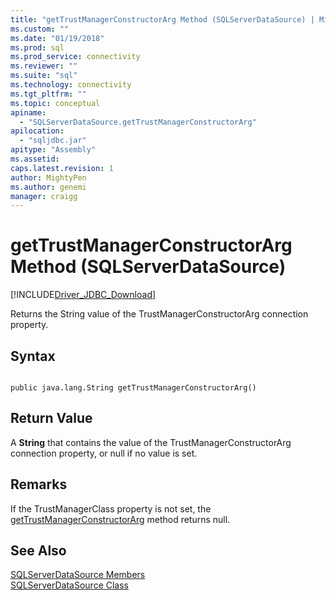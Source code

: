 ```yaml
---
title: "getTrustManagerConstructorArg Method (SQLServerDataSource) | Microsoft Docs"
ms.custom: ""
ms.date: "01/19/2018"
ms.prod: sql
ms.prod_service: connectivity
ms.reviewer: ""
ms.suite: "sql"
ms.technology: connectivity
ms.tgt_pltfrm: ""
ms.topic: conceptual
apiname: 
  - "SQLServerDataSource.getTrustManagerConstructorArg"
apilocation: 
  - "sqljdbc.jar"
apitype: "Assembly"
ms.assetid:
caps.latest.revision: 1
author: MightyPen
ms.author: genemi
manager: craigg
---
```

# getTrustManagerConstructorArg Method (SQLServerDataSource)
[!INCLUDE[Driver_JDBC_Download](../../../includes/driver_jdbc_download.md)]

  Returns the String value of the TrustManagerConstructorArg connection property.
  
## Syntax  
  
```  
  
public java.lang.String getTrustManagerConstructorArg()  
```  
  
## Return Value  
 A **String** that contains the value of the TrustManagerConstructorArg connection property, or null if no value is set.  
  
## Remarks  
 If the TrustManagerClass property is not set, the [getTrustManagerConstructorArg](../../../connect/jdbc/reference/gettrustmanagerconstructorarg-method-sqlserverdatasource.md) method returns null.  
  
## See Also  
 [SQLServerDataSource Members](../../../connect/jdbc/reference/sqlserverdatasource-members.md)   
 [SQLServerDataSource Class](../../../connect/jdbc/reference/sqlserverdatasource-class.md)  
  
  
